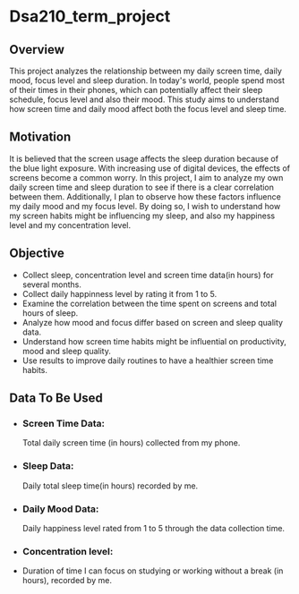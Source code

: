 # Dsa210_term_project
## Overview 
This project analyzes the relationship between my daily screen time, daily mood, focus level and sleep duration. In today's world, people spend most of their times in their phones, which can potentially affect their sleep schedule, focus level and also their mood. This study aims to understand how screen time and daily mood affect both the focus level and sleep time. 
## Motivation
It is believed that the screen usage affects the sleep duration because of the blue light exposure. With increasing use of digital devices, the effects of screens become a common worry.  In this project, I aim to analyze my own daily screen time and sleep duration to see if there is a clear correlation between them. Additionally, I plan to observe how these factors influence my daily mood and my focus level. By doing so, I wish to understand how my screen habits might be influencing my sleep, and also my happiness level and my concentration level. 
## Objective
- Collect sleep, concentration level and screen time data(in hours) for several months.
- Collect daily happinness level by rating it from 1 to 5.  
- Examine the correlation between the time spent on screens and total hours of sleep.
- Analyze how mood and focus differ based on screen and sleep quality data.
- Understand how screen time habits might be influential on productivity, mood and sleep quality.
- Use results to improve daily routines to have a healthier screen time habits.
## Data To Be Used
- ### Screen Time Data:
  Total daily screen time (in hours) collected from my phone.
- ### Sleep Data:
  Daily total sleep time(in hours) recorded by me.
- ### Daily Mood Data:
  Daily happiness level rated from 1 to 5 through the data collection time.
- ### Concentration level:
- Duration of time I can focus on studying or working without a break (in hours), recorded by me.
  

